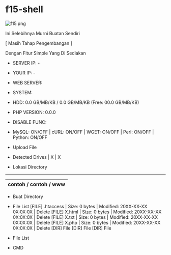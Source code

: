 # f15-shell

![f15.png](https://github.com/user-attachments/assets/923dd4df-9c3f-46f5-ace9-b604d90e9aca)

Ini Selebihnya Murni Buatan Sendiri

[ Masih Tahap Pengembangan ]

Dengan Fitur Simple Yang Di Sediakan
- SERVER IP: -

- YOUR IP: -

- WEB SERVER: 

- SYSTEM: 

- HDD: 0.0 GB/MB/KB / 0.0 GB/MB/KB (Free: 00.0 GB/MB/KB)

- PHP VERSION: 0.0.0

- DISABLE FUNC: 

- MySQL: ON/OFF | cURL: ON/OFF | WGET: ON/OFF | Perl: ON/OFF | Python: ON/OFF

- Upload File

- Detected Drives
| X | X

- Lokasi Directory
 _________________________
 | contoh / contoh / www |
 |-----------------------|
- Buat Directory

- File List
  [FILE] .htaccess | Size: 0 bytes | Modified: 20XX-XX-XX 0X:0X:0X | Delete
  [FILE] X.html | Size: 0 bytes | Modified: 20XX-XX-XX 0X:0X:0X | Delete
  [FILE] X.txt | Size: 0 bytes | Modified: 20XX-XX-XX 0X:0X:0X | Delete
  [FILE] X.php | Size: 0 bytes | Modified: 20XX-XX-XX 0X:0X:0X | Delete
  [DIR] File
  [DIR] File
  [DIR] File

- File List

- CMD
